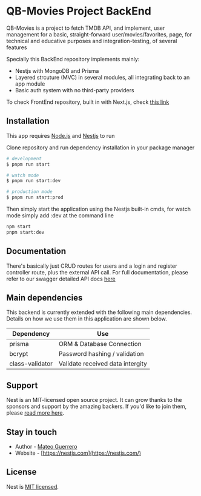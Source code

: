 # QB-Movies Project BackEnd

QB-Movies is a project to fetch TMDB API, and implement,
user management for a basic, straight-forward user/movies/favorites,
page, for technical and educative purposes and integration-testing,
of several features

Specially this BackEnd repository implements mainly:

- Nestjs with MongoDB and Prisma
- Layered strcuture (MVC) in several modules, all integrating back to
  an app module
- Basic auth system with no third-party providers

To check FrontEnd repository, built in with Next.js, check [this link](https://github.com/MateoGuerreroE/QB-FrontEnd)

## Installation

This app requires [Node.js](https://nodejs.org/) and [Nestjs](https://nestjs.com) to run

Clone repository and run dependency installation in your package manager

```bash
# development
$ pnpm run start

# watch mode
$ pnpm run start:dev

# production mode
$ pnpm run start:prod
```

Then simply start the application using the Nestjs built-in cmds, for watch mode
simply add :dev at the command line

```sh
npm start
pnpm start:dev
```

## Documentation

There's basically just CRUD routes for users and a login and register
controller route, plus the external API call. For full documentation, please refer
to our swagger detailed API docs [here](https://app.swaggerhub.com/apis/MATEOF1223/QB-Project/1.0.0#/)

## Main dependencies

This backend is currently extended with the following main dependencies.
Details on how we use them in this application are shown below.

| Dependency      | Use                              |
| --------------- | -------------------------------- |
| prisma          | ORM & Database Connection        |
| bcrypt          | Password hashing / validation    |
| class-validator | Validate received data intergity |

## Support

Nest is an MIT-licensed open source project. It can grow thanks to the sponsors and support by the amazing backers. If you'd like to join them, please [read more here](https://docs.nestjs.com/support).

## Stay in touch

- Author - [Mateo Guerrero](https://kamilmysliwiec.com)
- Website - [https://nestjs.com](https://nestjs.com/)

## License

Nest is [MIT licensed](LICENSE).
